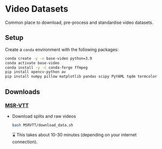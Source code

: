 # Video Datasets
Common place to download, pre-process and standardise video datasets.


## Setup

Create a `conda` environment with the following packages:
```bash
conda create -y -n base-video python=3.9
conda activate base-video
conda install -y -c conda-forge ffmpeg
pip install opencv-python av
pip install numpy pillow matplotlib pandas scipy PyYAML tqdm termcolor natsort ftfy regex
```

## Downloads

### [MSR-VTT](https://www.microsoft.com/en-us/research/publication/msr-vtt-a-large-video-description-dataset-for-bridging-video-and-language/)

* Download splits and raw videos
  ```bash
  bash MSRVTT/download_data.sh
  ```
  :hourglass: This takes about 10-30 minutes (depending on your internet connection).
